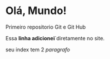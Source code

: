 # Olá, Mundo!
 Primeiro repositorio Git e Git Hub


Essa **linha adicionei**`diretamente no site.

seu index tem 2 *paragrafo*

